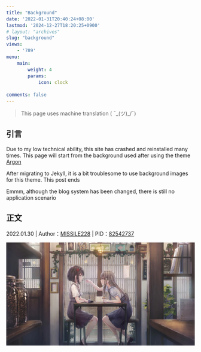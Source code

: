 ```yaml
---
title: "Background"
date: '2022-01-31T20:40:24+08:00'
lastmod: '2024-12-27T18:20:25+0900'
# layout: "archives"
slug: "background"
views:
    - '789'
menu:
    main:
        weight: 4
        params: 
            icon: clock

comments: false
---
```


> This page uses machine translation ( ¯\_(ツ)_/¯)

## 引言

Due to my low technical ability, this site has crashed and reinstalled many times. This page will start from the background used after using the theme [Argon](https://github.com/solstice23/argon-theme)

After migrating to Jekyll, it is a bit troublesome to use background images for this theme. This post ends

Emmm, although the blog system has been changed, there is still no application scenario

## 正文

2022.01.30 | Author：[MISSILE228](https://www.pixiv.net/users/429077) | PID：[82542737](https://www.pixiv.net/artworks/82542737)

![blog-background](https://github.com/yexca/picx-images-hosting/raw/master/2023/04-网站背景/blog-background.2p10z489pjc0.webp)
